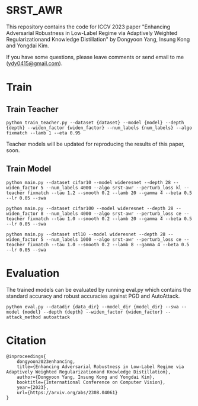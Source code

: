 # SRST_AWR
This repository contains the code for ICCV 2023 paper "Enhancing Adversarial Robustness in Low-Label Regime via Adaptively Weighted Regularizationand Knowledge Distillation" by Dongyoon Yang, Insung Kong and Yongdai Kim.

If you have some questions, please leave comments or send email to me (ydy0415@gmail.com).

# Train

## Train Teacher

`python train_teacher.py --dataset {dataset} --model {model} --depth {depth} --widen_factor {widen_factor} --num_labels {num_labels} --algo fixmatch --lamb 1 --eta 0.95`

Teacher models will be updated for reproducing the results of this paper, soon.

## Train Model

`python main.py --dataset cifar10 --model wideresnet --depth 28 --widen_factor 5 --num_labels 4000 --algo srst-awr --perturb_loss kl --teacher fixmatch --tau 1.2 --smooth 0.2 --lamb 20 --gamma 4 --beta 0.5 --lr 0.05 --swa`

`python main.py --dataset cifar100 --model wideresnet --depth 28 --widen_factor 8 --num_labels 4000 --algo srst-awr --perturb_loss ce --teacher fixmatch --tau 1.0 --smooth 0.2 --lamb 20 --gamma 4 --beta 0.5 --lr 0.05 --swa`

`python main.py --dataset stl10 --model wideresnet --depth 28 --widen_factor 5 --num_labels 1000 --algo srst-awr --perturb_loss ce --teacher fixmatch --tau 1.0 --smooth 0.2 --lamb 8 --gamma 4 --beta 0.5 --lr 0.05 --swa`

# Evaluation

The trained models can be evaluated by running eval.py which contains the standard accuracy and robust accuracies against PGD and AutoAttack.

`python eval.py --datadir {data_dir} --model_dir {model_dir} --swa --model {model} --depth {depth} --widen_factor {widen_factor} --attack_method autoattack`

# Citation


```
@inproceedings{
    dongyoon2023enhancing,
    title={Enhancing Adversarial Robustness in Low-Label Regime via Adaptively Weighted Regularizationand Knowledge Distillation},
    author={Dongyoon Yang, Insung Kong and Yongdai Kim},
    booktitle={International Conference on Computer Vision},
    year={2023},
    url={https://arxiv.org/abs/2308.04061}
}
```
